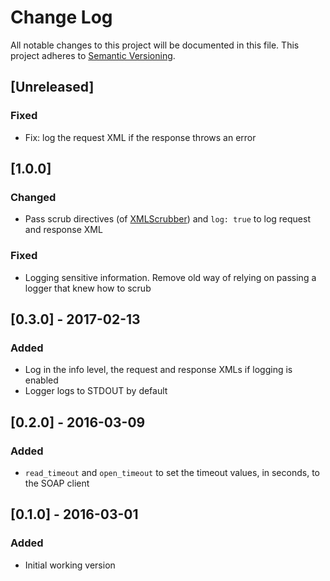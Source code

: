 # Change Log

All notable changes to this project will be documented in this file.
This project adheres to [Semantic Versioning](http://semver.org/).

## [Unreleased]
### Fixed
- Fix: log the request XML if the response throws an error

## [1.0.0]
### Changed
- Pass scrub directives (of [XMLScrubber](https://github.com/imacchiato/xml_scrubber)) and `log: true` to log request and response XML

### Fixed
- Logging sensitive information. Remove old way of relying on passing a logger that knew how to scrub

## [0.3.0] - 2017-02-13
### Added
- Log in the info level, the request and response XMLs if logging is enabled
- Logger logs to STDOUT by default

## [0.2.0] - 2016-03-09
### Added
- `read_timeout` and `open_timeout` to set the timeout values, in seconds, to the SOAP client

## [0.1.0] - 2016-03-01
### Added
- Initial working version
